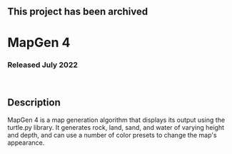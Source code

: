 ## This project has been archived

# MapGen 4
### Released July 2022

<br/>

## Description
MapGen 4 is a map generation algorithm that displays
its output using the turtle.py library. It generates
rock, land, sand, and water of varying height and depth,
and can use a number of color presets to change the map's
appearance.

